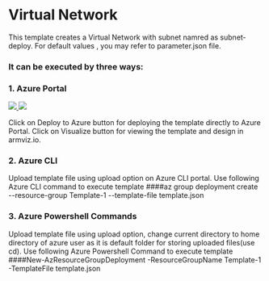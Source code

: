 # Virtual Network 
This template creates a Virtual Network with subnet namred as subnet-deploy.
For default values , you may refer to parameter.json file.

### It can be executed by three ways:

### 1. Azure Portal 

<a href="https://portal.azure.com/#create/Microsoft.Template/uri/https%3A%2F%2Fraw.githubusercontent.com%2Friyaagrahari%2FAzure-Templates%2Fmaster%2FVNet_Template%2Ftemplate.json" target="_blank">
    <img src="http://azuredeploy.net/deploybutton.png"/>
</a>
<a href="http://armviz.io/#/?load=https%3A%2F%2Fraw.githubusercontent.com%2Friyaagrahari%2FAzure-Templates%2Fmaster%2FVNet_Template%2Ftemplate.json" target="_blank">
    <img src="http://armviz.io/visualizebutton.png"/>
</a>

Click on Deploy to Azure button for deploying the template directly to Azure Portal.
Click on Visualize button for viewing the template and design in armviz.io.

### 2. Azure CLI 

Upload template file using upload option on Azure CLI portal.
Use following Azure CLI command to execute template
####az group deployment create --resource-group Template-1 --template-file template.json

### 3. Azure Powershell Commands

Upload template file using upload option, change current directory to home directory of azure user as it is default folder for storing uploaded files(use cd).
Use following Azure Powershell Command to execute template
####New-AzResourceGroupDeployment -ResourceGroupName Template-1 -TemplateFile template.json

